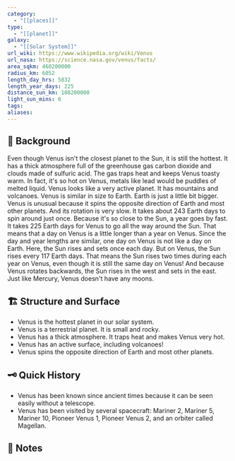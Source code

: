 ```yaml
---
category:
  - "[[places]]"
type:
  - "[[planet]]"
galaxy:
  - "[[Solar System]]"
url_wiki: https://www.wikipedia.org/wiki/Venus
url_nasa: https://science.nasa.gov/venus/facts/
area_sqkm: 460200000
radius_km: 6052
length_day_hrs: 5832
length_year_days: 225
distance_sun_km: 108200000
light_sun_mins: 6
tags: 
aliases:
---
```

## 🌱 Background
Even though Venus isn't the closest planet to the Sun, it is still the hottest. It has a thick atmosphere full of the greenhouse gas carbon dioxide and clouds made of sulfuric acid. The gas traps heat and keeps Venus toasty warm. In fact, it's so hot on Venus, metals like lead would be puddles of melted liquid.
Venus looks like a very active planet. It has mountains and volcanoes. Venus is similar in size to Earth. Earth is just a little bit bigger.
Venus is unusual because it spins the opposite direction of Earth and most other planets. And its rotation is very slow. It takes about 243 Earth days to spin around just once. Because it's so close to the Sun, a year goes by fast. It takes 225 Earth days for Venus to go all the way around the Sun. That means that a day on Venus is a little longer than a year on Venus.
Since the day and year lengths are similar, one day on Venus is not like a day on Earth. Here, the Sun rises and sets once each day. But on Venus, the Sun rises every 117 Earth days. That means the Sun rises two times during each year on Venus, even though it is still the same day on Venus! And because Venus rotates backwards, the Sun rises in the west and sets in the east.
Just like Mercury, Venus doesn't have any moons.

## 🏗 Structure and Surface
- Venus is the hottest planet in our solar system.
- Venus is a terrestrial planet. It is small and rocky.
- Venus has a thick atmosphere. It traps heat and makes Venus very hot.
- Venus has an active surface, including volcanoes!
- Venus spins the opposite direction of Earth and most other planets.

## 🗝 Quick History
- Venus has been known since ancient times because it can be seen easily without a telescope.
- Venus has been visited by several spacecraft: Mariner 2, Mariner 5, Mariner 10, Pioneer Venus 1, Pioneer Venus 2, and an orbiter called Magellan.

## 📒 Notes


